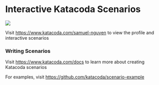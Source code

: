 # Interactive Katacoda Scenarios

[![](http://shields.katacoda.com/katacoda/samuel-nguyen/count.svg)](https://www.katacoda.com/samuel-nguyen "Get your profile on Katacoda.com")

Visit https://www.katacoda.com/samuel-nguyen to view the profile and interactive scenarios

### Writing Scenarios
Visit https://www.katacoda.com/docs to learn more about creating Katacoda scenarios

For examples, visit https://github.com/katacoda/scenario-example
